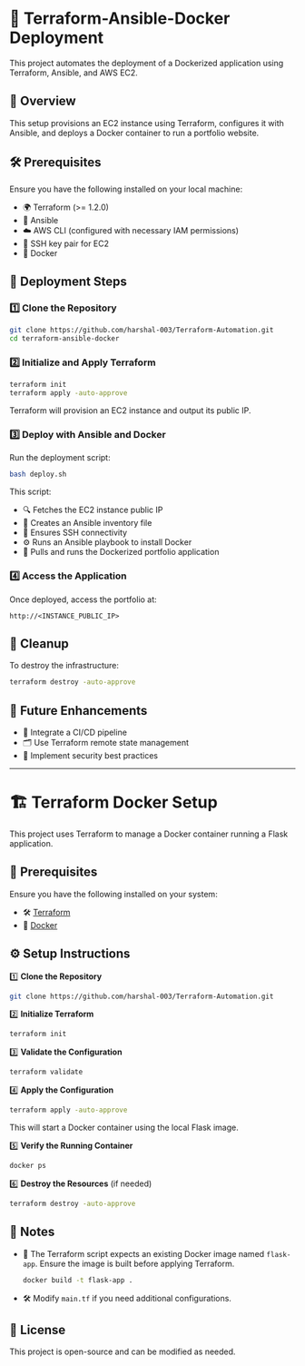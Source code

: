 # 🚀 Terraform-Ansible-Docker Deployment

This project automates the deployment of a Dockerized application using Terraform, Ansible, and AWS EC2.

## 📌 Overview
This setup provisions an EC2 instance using Terraform, configures it with Ansible, and deploys a Docker container to run a portfolio website.

## 🛠 Prerequisites
Ensure you have the following installed on your local machine:
- 🌍 Terraform (>= 1.2.0)
- 📜 Ansible
- ☁️ AWS CLI (configured with necessary IAM permissions)
- 🔑 SSH key pair for EC2
- 🐳 Docker

## 🚀 Deployment Steps

### 1️⃣ Clone the Repository
```bash
git clone https://github.com/harshal-003/Terraform-Automation.git
cd terraform-ansible-docker
```

### 2️⃣ Initialize and Apply Terraform
```bash
terraform init
terraform apply -auto-approve
```
Terraform will provision an EC2 instance and output its public IP.

### 3️⃣ Deploy with Ansible and Docker
Run the deployment script:
```bash
bash deploy.sh
```
This script:
- 🔍 Fetches the EC2 instance public IP
- 📄 Creates an Ansible inventory file
- 🔑 Ensures SSH connectivity
- ⚙️ Runs an Ansible playbook to install Docker
- 🚢 Pulls and runs the Dockerized portfolio application

### 4️⃣ Access the Application
Once deployed, access the portfolio at:
```
http://<INSTANCE_PUBLIC_IP>
```

## 🧹 Cleanup
To destroy the infrastructure:
```bash
terraform destroy -auto-approve
```

## 🔮 Future Enhancements
- 🔄 Integrate a CI/CD pipeline
- 🗂 Use Terraform remote state management
- 🔐 Implement security best practices

---

# 🏗 Terraform Docker Setup

This project uses Terraform to manage a Docker container running a Flask application.

## 📌 Prerequisites

Ensure you have the following installed on your system:
- 🛠 [Terraform](https://developer.hashicorp.com/terraform/downloads)
- 🐳 [Docker](https://docs.docker.com/get-docker/)

## ⚙️ Setup Instructions

1️⃣ **Clone the Repository**
   ```sh
   git clone https://github.com/harshal-003/Terraform-Automation.git

   ```

2️⃣ **Initialize Terraform**
   ```sh
   terraform init
   ```

3️⃣ **Validate the Configuration**
   ```sh
   terraform validate
   ```

4️⃣ **Apply the Configuration**
   ```sh
   terraform apply -auto-approve
   ```
   This will start a Docker container using the local Flask image.

5️⃣ **Verify the Running Container**
   ```sh
   docker ps
   ```

6️⃣ **Destroy the Resources** (if needed)
   ```sh
   terraform destroy -auto-approve
   ```

## 📝 Notes
- 🔧 The Terraform script expects an existing Docker image named `flask-app`. Ensure the image is built before applying Terraform.
  ```sh
  docker build -t flask-app .
  ```
- 🛠 Modify `main.tf` if you need additional configurations.

## 📜 License
This project is open-source and can be modified as needed.

